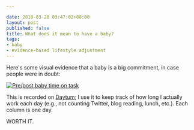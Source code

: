 ```yaml
---

date: 2010-03-20 03:47:02+00:00
layout: post
published: false
title: What does it mean to have a baby?
tags:
- baby
- evidence-based lifestyle adjustment
---
```


Here's some visual evidence that a baby is a big commitment, in case people were in doubt:

[![Pre/post baby time on task](http://fink08.files.wordpress.com/2010/03/daytim.png)](http://fink08.files.wordpress.com/2010/03/daytim.png)

This is recorded on [Daytum](http://daytum.com/); I use it to keep track of how long I actually work each day (e.g., not counting Twitter, blog reading, lunch, etc.). Each column is one day.

WORTH IT.
